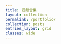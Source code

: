 ```yaml
---
title: 视频合集
layout: collection
permalink: /portfolio/
collection: posts
entries_layout: grid
classes: wide
---
```

